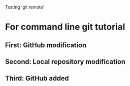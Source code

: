 Testing 'git remote'

# For command line git tutorial
## First: GitHub modification
## Second: Local repository modification
## Third: GitHub added

